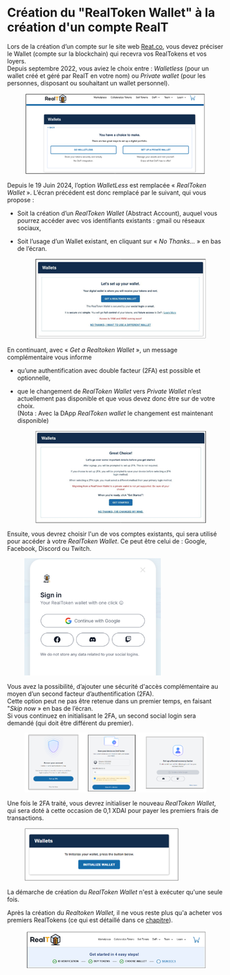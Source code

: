# Création du "RealToken Wallet" à la création d'un compte RealT

Lors de la création d’un compte sur le site web [Reat.co](https://realt.co/), vous devez préciser le Wallet (compte sur la blockchain) qui recevra vos RealTokens et vos loyers. \
Depuis septembre 2022, vous aviez le choix entre : _Walletless_ (pour un wallet créé et géré par RealT en votre nom) ou _Private wallet_ (pour les personnes, disposant ou souhaitant un wallet personnel).

<figure><img src="../../.gitbook/assets/image (4) (1) (1) (1) (1).png" alt="" width="492"><figcaption></figcaption></figure>

Depuis le 19 Juin 2024, l’option _WalletLess_ est remplacée « _RealToken Wallet_ ». L’écran précédent est donc remplacé par le suivant, qui vous propose :

* Soit la création d’un _RealToken Wallet_ (Abstract Account), auquel vous pourrez accéder avec vos identifiants existants : gmail ou réseaux sociaux,
*   Soit l’usage d’un Wallet existant, en cliquant sur « _No Thanks..._ » en bas de l’écran.

    <figure><img src="../../.gitbook/assets/image (1) (1) (1) (1) (1) (1) (1) (1) (1) (1) (1) (1) (1).png" alt="" width="549"><figcaption></figcaption></figure>

En continuant, avec « _Get a Realtoken Wallet_ », un message complémentaire vous informe

* qu’une authentification avec double facteur (2FA) est possible et optionnelle,
*   que le changement de _RealToken Wallet_ vers _Private Wallet_ n’est actuellement pas disponible et que vous devez donc être sur de votre choix.\
    (Nota : Avec la DApp _RealToken wallet_ le changement est maintenant disponible)

    <figure><img src="../../.gitbook/assets/image (1) (1) (1) (1) (1) (1) (1) (1) (1) (1) (1) (1) (1) (1).png" alt="" width="482"><figcaption></figcaption></figure>

Ensuite, vous devrez choisir l'un de vos comptes existants, qui sera utilisé pour accéder à votre _RealToken Wallet_. Ce peut être celui de : Google, Facebook, Discord ou Twitch.

<figure><img src="../../.gitbook/assets/image (4) (1) (1) (1).png" alt="" width="318"><figcaption></figcaption></figure>

Vous avez la possibilité, d’ajouter une sécurité d'accès complémentaire au moyen d’un second facteur d’authentification (2FA). \
Cette option peut ne pas être retenue dans un premier temps, en faisant "_Skip now_ » en bas de l’écran. \
Si vous continuez en initialisant le 2FA, un second social login sera demandé (qui doit être différent du premier).

<figure><img src="../../.gitbook/assets/image (5) (1) (1) (1) (1).png" alt=""><figcaption></figcaption></figure>

Une fois le 2FA traité, vous devrez initialiser le nouveau _RealToken Wallet_, qui sera doté à cette occasion de 0,1 XDAI pour payer les premiers frais de transactions.

<figure><img src="../../.gitbook/assets/image (3) (1) (1) (1) (1) (1) (1).png" alt="" width="360"><figcaption></figcaption></figure>

La démarche de création du _RealToken Wallet_ n'est à exécuter qu'une seule fois.&#x20;

Après la création du _Realtoken Wallet,_ il ne vous reste plus qu'a acheter vos premiers RealTokens (ce qui est détaillé dans ce [chapitre](usage-du-realtoken-wallet.md)).

<figure><img src="../../.gitbook/assets/image (5) (1) (1) (1).png" alt=""><figcaption></figcaption></figure>
